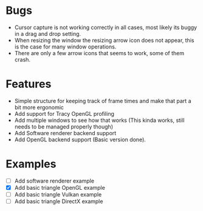 # Bugs
- Cursor capture is not working correctly in all cases, most likely its buggy in a drag and drop setting.
- When resizing the window the resizing arrow icon does not appear, this is the case for many window operations.
- There are only a few arrow icons that seems to work, some of them crash.


# Features
- Simple structure for keeping track of frame times and make that part a bit more ergonomic
- Add support for Tracy OpenGL profiling
- Add multiple windows to see how that works (This kinda works, still needs to be managed properly though)
- Add Software renderer backend support
- Add OpenGL backend support (Basic version done).

# Examples
- [ ] Add software renderer example
- [x] Add basic triangle OpenGL example
- [ ] Add basic triangle Vulkan example
- [ ] Add basic triangle DirectX example
